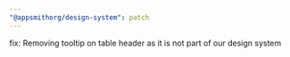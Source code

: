 ```yaml
---
"@appsmithorg/design-system": patch
---
```


fix: Removing tooltip on table header as it is not part of our design system
